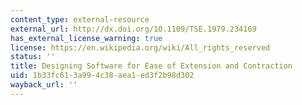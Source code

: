 ```yaml
---
content_type: external-resource
external_url: http://dx.doi.org/10.1109/TSE.1979.234169
has_external_license_warning: true
license: https://en.wikipedia.org/wiki/All_rights_reserved
status: ''
title: Designing Software for Ease of Extension and Contraction
uid: 1b33fc61-3a99-4c38-aea1-ed3f2b98d302
wayback_url: ''
---
```

